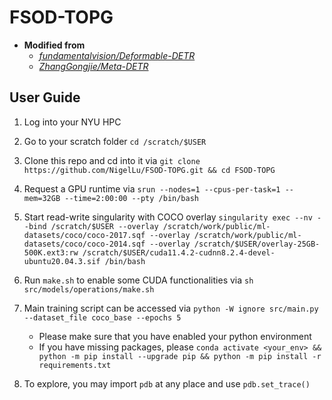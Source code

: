 # FSOD-TOPG

- **Modified from**
    - [*fundamentalvision/Deformable-DETR*](https://github.com/fundamentalvision/Deformable-DETR)
    - [*ZhangGongjie/Meta-DETR*](https://github.com/ZhangGongjie/Meta-DETR)

## User Guide

1. Log into your NYU HPC
2. Go to your scratch folder `cd /scratch/$USER`
3. Clone this repo and cd into it via `git clone https://github.com/NigelLu/FSOD-TOPG.git && cd FSOD-TOPG`
4. Request a GPU runtime via `srun --nodes=1 --cpus-per-task=1 --mem=32GB --time=2:00:00 --pty /bin/bash`
5. Start read-write singularity with COCO overlay `singularity exec --nv --bind /scratch/$USER --overlay /scratch/work/public/ml-datasets/coco/coco-2017.sqf --overlay /scratch/work/public/ml-datasets/coco/coco-2014.sqf --overlay /scratch/$USER/overlay-25GB-500K.ext3:rw /scratch/$USER/cuda11.4.2-cudnn8.2.4-devel-ubuntu20.04.3.sif /bin/bash`
6. Run `make.sh` to enable some CUDA functionalities via `sh src/models/operations/make.sh`
7. Main training script can be accessed via `python -W ignore src/main.py --dataset_file coco_base --epochs 5`
    
    - Please make sure that you have enabled your python environment
    - If you have missing packages, please `conda activate <your_env> && python -m pip install --upgrade pip && python -m pip install -r requirements.txt`
8. To explore, you may import `pdb` at any place and use `pdb.set_trace()`